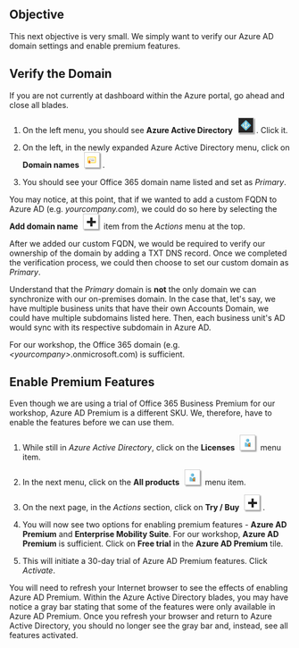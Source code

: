 ## Objective
This next objective is very small.  We simply want to verify our Azure AD domain settings and enable premium features.

## Verify the Domain
If you are not currently at dashboard within the Azure portal, go ahead and close all blades.

  1. On the left menu, you should see **Azure Active Directory** <img src="../images/azure_ad_icon.jpg" style="display: inline; margin:0px 5px;box-shadow: 2px 2px 2px #999;border:1px solid #ccc;"/>. Click it.

  2. On the left, in the newly expanded Azure Active Directory menu, click on **Domain names** <img src="../images/domain_names_icon.jpg" style="display: inline; margin:0px 5px;box-shadow: 2px 2px 2px #999;border:1px solid #ccc;"/>.

  3. You should see your Office 365 domain name listed and set as _Primary_.

You may notice, at this point, that if we wanted to add a custom FQDN to Azure AD (e.g. _yourcompany.com_), we could do so here by selecting the **Add domain name** <img src="../images/add_icon.jpg" style="display: inline; margin:0px 5px;box-shadow: 2px 2px 2px #999;border:1px solid #ccc;"/> item from the _Actions_ menu at the top.

After we added our custom FQDN, we would be required to verify our ownership of the domain by adding a TXT DNS record.  Once we completed the verification process, we could then choose to set our custom domain as _Primary_.

Understand that the _Primary_ domain is **not** the only domain we can synchronize with our on-premises domain.  In the case that, let's say, we have multiple business units that have their own Accounts Domain, we could have multiple subdomains listed here.  Then, each business unit's AD would sync with its respective subdomain in Azure AD.

For our workshop, the Office 365 domain (e.g. _&lt;yourcompany&gt;_.onmicrosoft.com) is sufficient.

## Enable Premium Features
Even though we are using a trial of Office 365 Business Premium for our workshop, Azure AD Premium is a different SKU.  We, therefore, have to enable the features before we can use them.

  1. While still in _Azure Active Directory_, click on the **Licenses** <img src="../images/licensing_icon.jpg" style="display: inline; margin:0px 5px;box-shadow: 2px 2px 2px #999;border:1px solid #ccc;"/> menu item.

  2. In the next menu, click on the **All products** <img src="../images/licensing_icon.jpg" style="display: inline; margin:0px 5px;box-shadow: 2px 2px 2px #999;border:1px solid #ccc;"/> menu item.

  3. On the next page, in the _Actions_ section, click on **Try / Buy** <img src="../images/add_icon.jpg" style="display: inline; margin:0px 5px;box-shadow: 2px 2px 2px #999;border:1px solid #ccc;"/>.

  4. You will now see two options for enabling premium features - **Azure AD Premium** and **Enterprise Mobility Suite**.  For our workshop, **Azure AD Premium** is sufficient. Click on **Free trial** in the **Azure AD Premium** tile.

  5. This will initiate a 30-day trial of Azure AD Premium features. Click _Activate_.

You will need to refresh your Internet browser to see the effects of enabling Azure AD Premium.  Within the Azure Active Directory blades, you may have notice a gray bar stating that some of the features were only available in Azure AD Premium.  Once you refresh your browser and return to Azure Active Directory, you should no longer see the gray bar and, instead, see all features activated.